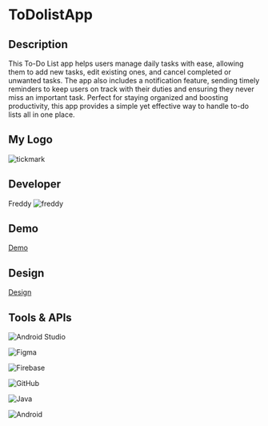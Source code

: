 # ToDolistApp
## Description 
This To-Do List app helps users manage daily tasks with ease, allowing them to add new tasks, edit existing ones, and cancel completed or unwanted tasks. The app also includes a notification feature, sending timely reminders to keep users on track with their duties and ensuring they never miss an important task. Perfect for staying organized and boosting productivity, this app provides a simple yet effective way to handle to-do lists all in one place.

## My Logo
![tickmark](https://github.com/user-attachments/assets/ae296eba-e431-4040-bdb0-e7f10d25483b)
## Developer
Freddy ![freddy](https://github.com/FreddyAmgad/Quotes/assets/78415690/202b0350-f38c-47c8-8df3-00338b473018)
## Demo
[Demo](https://drive.google.com/file/d/1IAKKzZsTla1wbghPK6iGfjYVwDIyAPG4/view?usp=sharing)
## Design 
[Design]()
## Tools & APIs
![Android Studio](https://img.shields.io/badge/Android%20Studio-3DDC84.svg?style=for-the-badge&logo=android-studio&logoColor=white)

![Figma](https://img.shields.io/badge/figma-%23F24E1E.svg?style=for-the-badge&logo=figma&logoColor=white)

![Firebase](https://img.shields.io/badge/Firebase-039BE5?style=for-the-badge&logo=Firebase&logoColor=white)

![GitHub](https://img.shields.io/badge/github-%23121011.svg?style=for-the-badge&logo=github&logoColor=white)

![Java](https://img.shields.io/badge/java-%23ED8B00.svg?style=for-the-badge&logo=java&logoColor=white)

![Android](https://img.shields.io/badge/Android-3DDC84?style=for-the-badge&logo=android&logoColor=white)
